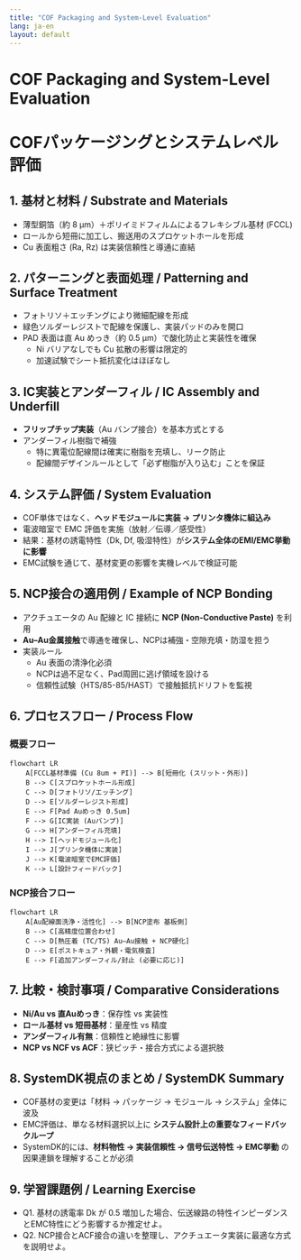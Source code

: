 ```yaml
---
title: "COF Packaging and System-Level Evaluation"
lang: ja-en
layout: default
---
```


# COF Packaging and System-Level Evaluation  
# COFパッケージングとシステムレベル評価

## 1. 基材と材料 / Substrate and Materials
- 薄型銅箔（約 8 µm）＋ポリイミドフィルムによるフレキシブル基材 (FCCL)  
- ロールから短冊に加工し、搬送用のスプロケットホールを形成  
- Cu 表面粗さ (Ra, Rz) は実装信頼性と導通に直結  

## 2. パターニングと表面処理 / Patterning and Surface Treatment
- フォトリソ＋エッチングにより微細配線を形成  
- 緑色ソルダーレジストで配線を保護し、実装パッドのみを開口  
- PAD 表面は直 Au めっき（約 0.5 µm）で酸化防止と実装性を確保  
  - Ni バリアなしでも Cu 拡散の影響は限定的  
  - 加速試験でシート抵抗変化はほぼなし  

## 3. IC実装とアンダーフィル / IC Assembly and Underfill
- **フリップチップ実装**（Au バンプ接合）を基本方式とする  
- アンダーフィル樹脂で補強  
  - 特に異電位配線間は確実に樹脂を充填し、リーク防止  
  - 配線間デザインルールとして「必ず樹脂が入り込む」ことを保証  

## 4. システム評価 / System Evaluation
- COF単体ではなく、**ヘッドモジュールに実装 → プリンタ機体に組込み**  
- 電波暗室で EMC 評価を実施（放射／伝導／感受性）  
- 結果：基材の誘電特性（Dk, Df, 吸湿特性）が**システム全体のEMI/EMC挙動に影響**  
- EMC試験を通じて、基材変更の影響を実機レベルで検証可能  

## 5. NCP接合の適用例 / Example of NCP Bonding
- アクチュエータの Au 配線と IC 接続に **NCP (Non-Conductive Paste)** を利用  
- **Au–Au金属接触**で導通を確保し、NCPは補強・空隙充填・防湿を担う  
- 実装ルール  
  - Au 表面の清浄化必須  
  - NCPは過不足なく、Pad周囲に逃げ領域を設ける  
  - 信頼性試験（HTS/85-85/HAST）で接触抵抗ドリフトを監視  

## 6. プロセスフロー / Process Flow

### 概要フロー
```mermaid
flowchart LR
    A[FCCL基材準備 (Cu 8um + PI)] --> B[短冊化 (スリット・外形)]
    B --> C[スプロケットホール形成]
    C --> D[フォトリソ/エッチング]
    D --> E[ソルダーレジスト形成]
    E --> F[Pad Auめっき 0.5um]
    F --> G[IC実装 (Auバンプ)]
    G --> H[アンダーフィル充填]
    H --> I[ヘッドモジュール化]
    I --> J[プリンタ機体に実装]
    J --> K[電波暗室でEMC評価]
    K --> L[設計フィードバック]
```

### NCP接合フロー
```mermaid
flowchart LR
    A[Au配線面洗浄・活性化] --> B[NCP塗布 基板側]
    B --> C[高精度位置合わせ]
    C --> D[熱圧着 (TC/TS) Au–Au接触 + NCP硬化]
    D --> E[ポストキュア・外観・電気検査]
    E --> F[追加アンダーフィル/封止 (必要に応じ)]
```

## 7. 比較・検討事項 / Comparative Considerations
- **Ni/Au vs 直Auめっき**：保存性 vs 実装性  
- **ロール基材 vs 短冊基材**：量産性 vs 精度  
- **アンダーフィル有無**：信頼性と絶縁性に影響  
- **NCP vs NCF vs ACF**：狭ピッチ・接合方式による選択肢  

## 8. SystemDK視点のまとめ / SystemDK Summary
- COF基材の変更は「材料 → パッケージ → モジュール → システム」全体に波及  
- EMC評価は、単なる材料選択以上に **システム設計上の重要なフィードバックループ**  
- SystemDK的には、**材料物性 → 実装信頼性 → 信号伝送特性 → EMC挙動** の因果連鎖を理解することが必須  

## 9. 学習課題例 / Learning Exercise
- Q1. 基材の誘電率 Dk が 0.5 増加した場合、伝送線路の特性インピーダンスとEMC特性にどう影響するか推定せよ。  
- Q2. NCP接合とACF接合の違いを整理し、アクチュエータ実装に最適な方式を説明せよ。
